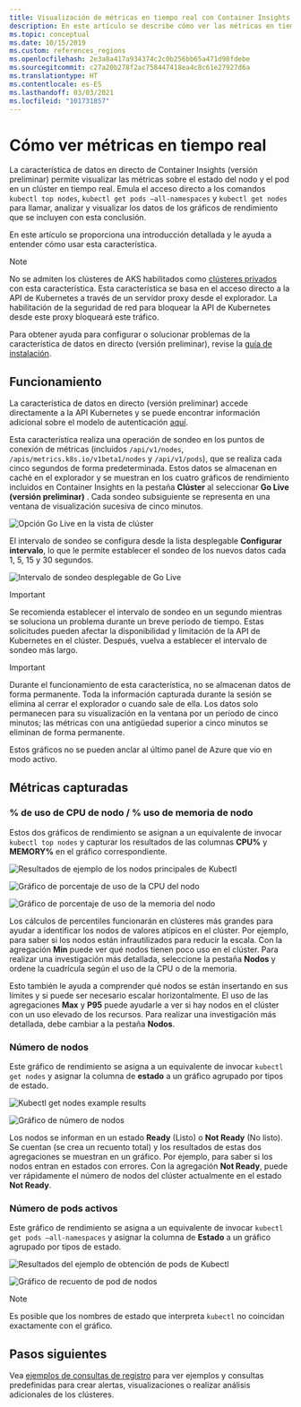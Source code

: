 ```yaml
---
title: Visualización de métricas en tiempo real con Container Insights | Microsoft Docs
description: En este artículo se describe cómo ver las métricas en tiempo real sin usar kubectl con Container Insights.
ms.topic: conceptual
ms.date: 10/15/2019
ms.custom: references_regions
ms.openlocfilehash: 2e3a8a417a934374c2c0b256bb65a471d98fdebe
ms.sourcegitcommit: c27a20b278f2ac758447418ea4c8c61e27927d6a
ms.translationtype: HT
ms.contentlocale: es-ES
ms.lasthandoff: 03/03/2021
ms.locfileid: "101731857"
---
```

# <a name="how-to-view-metrics-in-real-time"></a>Cómo ver métricas en tiempo real

La característica de datos en directo de Container Insights (versión preliminar) permite visualizar las métricas sobre el estado del nodo y el pod en un clúster en tiempo real. Emula el acceso directo a los comandos `kubectl top nodes`, `kubectl get pods –all-namespaces` y `kubectl get nodes` para llamar, analizar y visualizar los datos de los gráficos de rendimiento que se incluyen con esta conclusión.

En este artículo se proporciona una introducción detallada y le ayuda a entender cómo usar esta característica.

>[!NOTE]
>No se admiten los clústeres de AKS habilitados como [clústeres privados](https://azure.microsoft.com/updates/aks-private-cluster/) con esta característica. Esta característica se basa en el acceso directo a la API de Kubernetes a través de un servidor proxy desde el explorador. La habilitación de la seguridad de red para bloquear la API de Kubernetes desde este proxy bloqueará este tráfico.

Para obtener ayuda para configurar o solucionar problemas de la característica de datos en directo (versión preliminar), revise la [guía de instalación](container-insights-livedata-setup.md).

## <a name="how-it-works"></a>Funcionamiento

La característica de datos en directo (versión preliminar) accede directamente a la API Kubernetes y se puede encontrar información adicional sobre el modelo de autenticación [aquí](https://kubernetes.io/docs/concepts/overview/kubernetes-api/).

Esta característica realiza una operación de sondeo en los puntos de conexión de métricas (incluidos `/api/v1/nodes`, `/apis/metrics.k8s.io/v1beta1/nodes` y `/api/v1/pods`), que se realiza cada cinco segundos de forma predeterminada. Estos datos se almacenan en caché en el explorador y se muestran en los cuatro gráficos de rendimiento incluidos en Container Insights en la pestaña **Clúster** al seleccionar **Go Live (versión preliminar)** . Cada sondeo subsiguiente se representa en una ventana de visualización sucesiva de cinco minutos.

![Opción Go Live en la vista de clúster](./media/container-insights-livedata-metrics/cluster-view-go-live-example-01.png)

El intervalo de sondeo se configura desde la lista desplegable **Configurar intervalo**, lo que le permite establecer el sondeo de los nuevos datos cada 1, 5, 15 y 30 segundos.

![Intervalo de sondeo desplegable de Go Live](./media/container-insights-livedata-metrics/cluster-view-polling-interval-dropdown.png)

>[!IMPORTANT]
>Se recomienda establecer el intervalo de sondeo en un segundo mientras se soluciona un problema durante un breve período de tiempo. Estas solicitudes pueden afectar la disponibilidad y limitación de la API de Kubernetes en el clúster. Después, vuelva a establecer el intervalo de sondeo más largo.

>[!IMPORTANT]
>Durante el funcionamiento de esta característica, no se almacenan datos de forma permanente. Toda la información capturada durante la sesión se elimina al cerrar el explorador o cuando sale de ella. Los datos solo permanecen para su visualización en la ventana por un período de cinco minutos; las métricas con una antigüedad superior a cinco minutos se eliminan de forma permanente.

Estos gráficos no se pueden anclar al último panel de Azure que vio en modo activo.

## <a name="metrics-captured"></a>Métricas capturadas

### <a name="node-cpu-utilization---node-memory-utilization-"></a>% de uso de CPU de nodo / % uso de memoria de nodo

Estos dos gráficos de rendimiento se asignan a un equivalente de invocar `kubectl top nodes` y capturar los resultados de las columnas **CPU%** y **MEMORY%** en el gráfico correspondiente.

![Resultados de ejemplo de los nodos principales de Kubectl](./media/container-insights-livedata-metrics/kubectl-top-nodes-example.png)

![Gráfico de porcentaje de uso de la CPU del nodo](./media/container-insights-livedata-metrics/cluster-view-node-cpu-util.png)

![Gráfico de porcentaje de uso de la memoria del nodo](./media/container-insights-livedata-metrics/cluster-view-node-memory-util.png)

Los cálculos de percentiles funcionarán en clústeres más grandes para ayudar a identificar los nodos de valores atípicos en el clúster. Por ejemplo, para saber si los nodos están infrautilizados para reducir la escala. Con la agregación **Min** puede ver qué nodos tienen poco uso en el clúster. Para realizar una investigación más detallada, seleccione la pestaña **Nodos** y ordene la cuadrícula según el uso de la CPU o de la memoria.

Esto también le ayuda a comprender qué nodos se están insertando en sus límites y si puede ser necesario escalar horizontalmente. El uso de las agregaciones **Max** y **P95** puede ayudarle a ver si hay nodos en el clúster con un uso elevado de los recursos. Para realizar una investigación más detallada, debe cambiar a la pestaña **Nodos**.

### <a name="node-count"></a>Número de nodos

Este gráfico de rendimiento se asigna a un equivalente de invocar `kubectl get nodes` y asignar la columna de **estado** a un gráfico agrupado por tipos de estado.

![Kubectl get nodes example results](./media/container-insights-livedata-metrics/kubectl-get-nodes-example.png)

![Gráfico de número de nodos](./media/container-insights-livedata-metrics/cluster-view-node-count-01.png)

Los nodos se informan en un estado **Ready** (Listo) o **Not Ready** (No listo). Se cuentan (se crea un recuento total) y los resultados de estas dos agregaciones se muestran en un gráfico.
Por ejemplo, para saber si los nodos entran en estados con errores. Con la agregación **Not Ready**, puede ver rápidamente el número de nodos del clúster actualmente en el estado **Not Ready**.

### <a name="active-pod-count"></a>Número de pods activos

Este gráfico de rendimiento se asigna a un equivalente de invocar `kubectl get pods –all-namespaces` y asignar la columna de **Estado** a un gráfico agrupado por tipos de estado.

![Resultados del ejemplo de obtención de pods de Kubectl](./media/container-insights-livedata-metrics/kubectl-get-pods-example.png)

![Gráfico de recuento de pod de nodos](./media/container-insights-livedata-metrics/cluster-view-node-pod-count.png)

>[!NOTE]
>Es posible que los nombres de estado que interpreta `kubectl` no coincidan exactamente con el gráfico.

## <a name="next-steps"></a>Pasos siguientes

Vea [ejemplos de consultas de registro](container-insights-log-search.md#search-logs-to-analyze-data) para ver ejemplos y consultas predefinidas para crear alertas, visualizaciones o realizar análisis adicionales de los clústeres.
